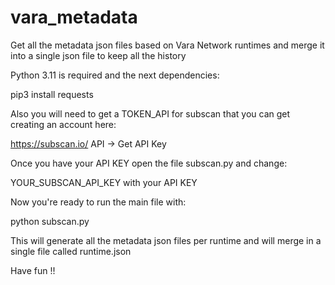 # vara_metadata
Get all the metadata json files based on Vara Network runtimes and merge it into a single json file to keep all the history

Python 3.11 is required and the next dependencies:

pip3 install requests

Also you will need to get a TOKEN_API for subscan that you can get creating an account here:

https://subscan.io/ 
API -> Get API Key

Once you have your API KEY open the file subscan.py and change:

YOUR_SUBSCAN_API_KEY with your API KEY

Now you're ready to run the main file with:

python subscan.py

This will generate all the metadata json files per runtime and will merge in a single file called runtime.json

Have fun !!
